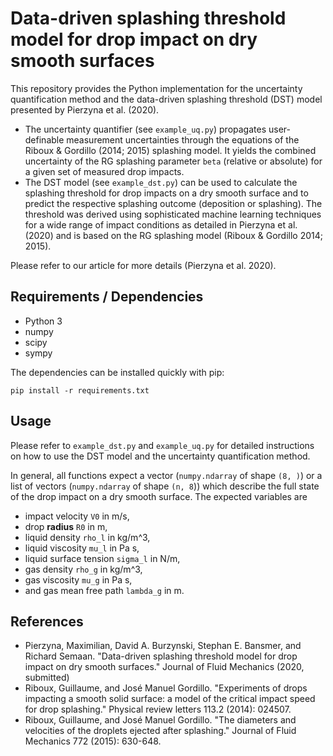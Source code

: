 # Data-driven splashing threshold model for drop impact on dry smooth surfaces
This repository provides the Python implementation for the uncertainty quantification method and the data-driven splashing threshold (DST) model presented by Pierzyna et al. (2020). 

* The uncertainty quantifier (see `example_uq.py`) propagates user-definable measurement uncertainties through the equations of the Riboux & Gordillo (2014; 2015) splashing model. It yields the combined uncertainty of the RG splashing parameter `beta` (relative or absolute) for a given set of measured drop impacts.
* The DST model (see `example_dst.py`) can be used to calculate the splashing threshold for drop impacts on a dry smooth surface and to predict the respective splashing outcome (deposition or splashing). The threshold was derived using sophisticated machine learning techniques for a wide range of impact conditions as detailed in Pierzyna et al. (2020) and is based on the RG splashing model (Riboux & Gordillo 2014; 2015).

Please refer to our article for more details (Pierzyna et al. 2020).

## Requirements / Dependencies
* Python 3
* numpy
* scipy
* sympy

The dependencies can be installed quickly with pip:
```
pip install -r requirements.txt
```

## Usage
Please refer to `example_dst.py` and `example_uq.py` for detailed instructions on how to use the DST model and the uncertainty quantification method.

In general, all functions expect a vector (`numpy.ndarray` of shape `(8, )`) or a list of vectors (`numpy.ndarray` of shape `(n, 8`)) which describe the full state of the drop impact on a dry smooth surface. The expected variables are 
* impact velocity `V0` in m/s,
* drop **radius** `R0` in m,
* liquid density `rho_l` in kg/m^3,
* liquid viscosity `mu_l` in Pa s,
* liquid surface tension `sigma_l` in N/m,
* gas density `rho_g` in kg/m^3,
* gas viscosity `mu_g` in Pa s,
* and gas mean free path `lambda_g` in m.

## References
* Pierzyna, Maximilian, David A. Burzynski, Stephan E. Bansmer, and Richard Semaan. "Data-driven splashing threshold model for drop impact on dry smooth surfaces." Journal of Fluid Mechanics (2020, submitted)
* Riboux, Guillaume, and José Manuel Gordillo. "Experiments of drops impacting a smooth solid surface: a model of the critical impact speed for drop splashing." Physical review letters 113.2 (2014): 024507.
* Riboux, Guillaume, and José Manuel Gordillo. "The diameters and velocities of the droplets ejected after splashing." Journal of Fluid Mechanics 772 (2015): 630-648.

